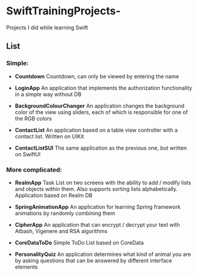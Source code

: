 # SwiftTrainingProjects-
Projects I did while learning Swift

## List
### Simple: 

- **Countdown**
    Countdown, can only be viewed by entering the name
    
- **LoginApp**
    An application that implements the authorization functionality in a simple way without DB
    
- **BackgroundColourChanger**
    An application changes the background color of the view using sliders, each of which is responsible for one of the RGB colors
    
- **ContactList**
    An application based on a table view controller with a contact list. Written on UIKit
    
- **ContactListSUI**
    The same application as the previous one, but written on SwiftUI
    
    
### More complicated:

- **RealmApp**
    Task List on two screens with the ability to add / modify lists and objects within them. Also supports sorting lists alphabetically. Application based on Realm DB
    
- **SpringAnimationApp**
    An application for learning Spring framework animations by randomly combining them

- **CipherApp**
    An application that can encrypt / decrypt your text with Atbash, Vigenere and RSA algorithms
    
- **CoreDataToDo**
    Simple ToDo List based on CoreData
    
- **PersonalityQuiz**
    An application determines what kind of animal you are by asking questions that can be answered by different interface elements
    

